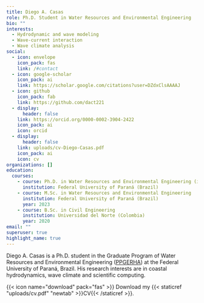 ```yaml
---
title: Diego A. Casas
role: Ph.D. Student in Water Resources and Environmental Engineering
bio: ""
interests:
  - Hydrodynamic and wave modeling
  - Wave-current interaction
  - Wave climate analysis
social:
  - icon: envelope
    icon_pack: fas
    link: /#contact
  - icon: google-scholar
    icon_pack: ai
    link: https://scholar.google.com/citations?user=DZdxClsAAAAJ
  - icon: github
    icon_pack: fab
    link: https://github.com/dact221
  - display:
      header: false
    link: https://orcid.org/0000-0002-3904-2422
    icon_pack: ai
    icon: orcid
  - display:
      header: false
    link: uploads/cv-Diego-Casas.pdf
    icon_pack: ai
    icon: cv
organizations: []
education:
  courses:
    - course: Ph.D. in Water Resources and Environmental Engineering (in progress)
      institution: Federal University of Paraná (Brazil)
    - course: M.Sc. in Water Resources and Environmental Engineering
      institution: Federal University of Paraná (Brazil)
      year: 2023
    - course: B.Sc. in Civil Engineering
      institution: Universidad del Norte (Colombia)
      year: 2020
email: ""
superuser: true
highlight_name: true
---
```

Diego A. Casas is a Ph.D. student in the Graduate Program of Water Resources and Environmental Engineering ([PPGERHA](https://www.prppg.ufpr.br/site/ppgerha)) at the Federal University of Paraná, Brazil. His research interests are in coastal hydrodynamics, wave climate and scientific computing.

{{< icon name="download" pack="fas" >}} Download my {{< staticref "uploads/cv.pdf" "newtab" >}}CV{{< /staticref >}}.
